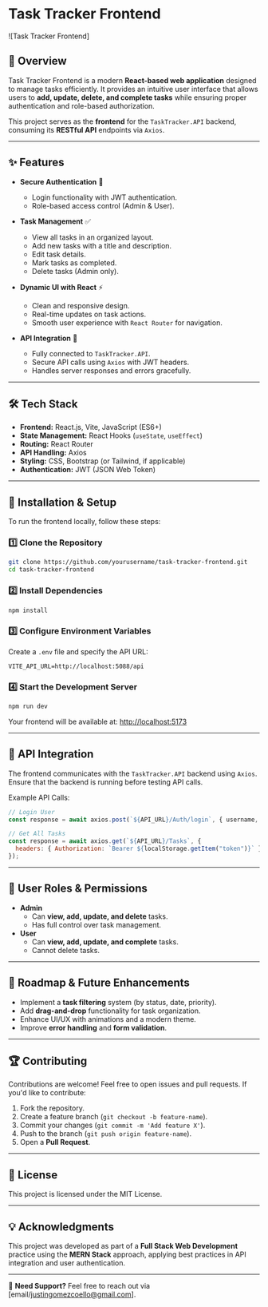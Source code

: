 # Task Tracker Frontend

![Task Tracker Frontend]

## 🚀 Overview
Task Tracker Frontend is a modern **React-based web application** designed to manage tasks efficiently. It provides an intuitive user interface that allows users to **add, update, delete, and complete tasks** while ensuring proper authentication and role-based authorization.

This project serves as the **frontend** for the `TaskTracker.API` backend, consuming its **RESTful API** endpoints via `Axios`.

---

## ✨ Features
- **Secure Authentication** 🔐
  - Login functionality with JWT authentication.
  - Role-based access control (Admin & User).

- **Task Management** ✅
  - View all tasks in an organized layout.
  - Add new tasks with a title and description.
  - Edit task details.
  - Mark tasks as completed.
  - Delete tasks (Admin only).

- **Dynamic UI with React** ⚡
  - Clean and responsive design.
  - Real-time updates on task actions.
  - Smooth user experience with `React Router` for navigation.

- **API Integration** 🔄
  - Fully connected to `TaskTracker.API`.
  - Secure API calls using `Axios` with JWT headers.
  - Handles server responses and errors gracefully.

---

## 🛠 Tech Stack
- **Frontend:** React.js, Vite, JavaScript (ES6+)
- **State Management:** React Hooks (`useState`, `useEffect`)
- **Routing:** React Router
- **API Handling:** Axios
- **Styling:** CSS, Bootstrap (or Tailwind, if applicable)
- **Authentication:** JWT (JSON Web Token)

---

## 🎯 Installation & Setup
To run the frontend locally, follow these steps:

### 1️⃣ Clone the Repository
```sh
git clone https://github.com/yourusername/task-tracker-frontend.git
cd task-tracker-frontend
```

### 2️⃣ Install Dependencies
```sh
npm install
```

### 3️⃣ Configure Environment Variables
Create a `.env` file and specify the API URL:
```
VITE_API_URL=http://localhost:5088/api
```

### 4️⃣ Start the Development Server
```sh
npm run dev
```

Your frontend will be available at: [http://localhost:5173](http://localhost:5173)

---

## 🔗 API Integration
The frontend communicates with the `TaskTracker.API` backend using `Axios`. Ensure that the backend is running before testing API calls.

Example API Calls:
```js
// Login User
const response = await axios.post(`${API_URL}/Auth/login`, { username, password });

// Get All Tasks
const response = await axios.get(`${API_URL}/Tasks`, {
  headers: { Authorization: `Bearer ${localStorage.getItem("token")}` },
});
```

---

## 👤 User Roles & Permissions
- **Admin**
  - Can **view, add, update, and delete** tasks.
  - Has full control over task management.
- **User**
  - Can **view, add, update, and complete** tasks.
  - Cannot delete tasks.

---

## 📌 Roadmap & Future Enhancements
- Implement a **task filtering** system (by status, date, priority).
- Add **drag-and-drop** functionality for task organization.
- Enhance UI/UX with animations and a modern theme.
- Improve **error handling** and **form validation**.

---

## 🏆 Contributing
Contributions are welcome! Feel free to open issues and pull requests. If you'd like to contribute:
1. Fork the repository.
2. Create a feature branch (`git checkout -b feature-name`).
3. Commit your changes (`git commit -m 'Add feature X'`).
4. Push to the branch (`git push origin feature-name`).
5. Open a **Pull Request**.

---

## 📄 License
This project is licensed under the MIT License.

---

## 💡 Acknowledgments
This project was developed as part of a **Full Stack Web Development** practice using the **MERN Stack** approach, applying best practices in API integration and user authentication.

---

📩 **Need Support?** Feel free to reach out via [email/justingomezcoello@gmail.com].


